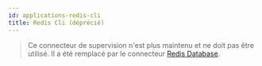 ```yaml
---
id: applications-redis-cli
title: Redis Cli (déprécié)
---
```


> Ce connecteur de supervision n'est plus maintenu et ne doit pas être utilisé. Il a été remplacé par le connecteur [Redis Database](applications-databases-redis.md).
